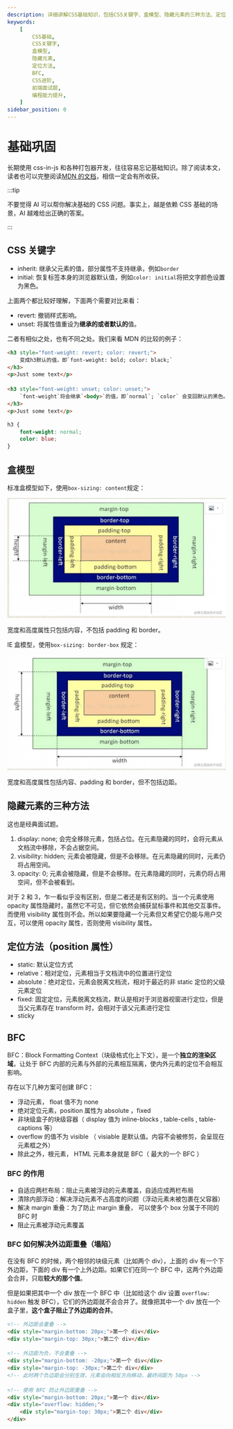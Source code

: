 ```yaml
---
description: 详细讲解CSS基础知识，包括CSS关键字、盒模型、隐藏元素的三种方法、定位方法（position属性）、BFC等。通过本文的学习，你将掌握CSS的基本概念和常用技巧，为更复杂的CSS应用打下坚实基础。
keywords:
    [
        CSS基础,
        CSS关键字,
        盒模型,
        隐藏元素,
        定位方法,
        BFC,
        CSS进阶,
        前端面试题,
        编程能力提升,
    ]
sidebar_position: 0
---
```


# 基础巩固

长期使用 css-in-js 和各种打包器开发，往往容易忘记基础知识。除了阅读本文，读者也可以完整阅读[MDN 的文档](https://developer.mozilla.org/en-US/docs/Web/CSS)，相信一定会有所收获。

:::tip

不要觉得 AI 可以帮你解决基础的 CSS 问题。事实上，越是依赖 CSS 基础的场景，AI 越难给出正确的答案。

:::

## CSS 关键字

-   inherit: 继承父元素的值，部分属性不支持继承，例如`border`
-   initial: 恢复标签本身的浏览器默认值，例如`color: initial`将把文字颜色设置为黑色。

上面两个都比较好理解，下面两个需要对比来看：

-   revert: 撤销样式影响。
-   unset: 将属性值重设为**继承的或者默认的**值。

二者有相似之处，也有不同之处。我们来看 MDN 的比较的例子：

```html
<h3 style="font-weight: revert; color: revert;">
	变成h3默认的值，即`font-weight: bold; color: black;`
</h3>
<p>Just some text</p>

<h3 style="font-weight: unset; color: unset;">
	`font-weight`将会继承`<body>`的值，即`normal`; `color` 会变回默认的黑色。
</h3>
<p>Just some text</p>
```

```css
h3 {
	font-weight: normal;
	color: blue;
}
```

## 盒模型

标准盒模型如下，使用`box-sizing: content`规定：

![Untitled](%E5%9F%BA%E7%A1%80%E5%B7%A9%E5%9B%BA%2043ba708be2de493b9269462f06b4eecd/Untitled.png)

宽度和高度属性只包括内容，不包括 padding 和 border。

IE 盒模型，使用`box-sizing: border-box` 规定：

![Untitled](%E5%9F%BA%E7%A1%80%E5%B7%A9%E5%9B%BA%2043ba708be2de493b9269462f06b4eecd/Untitled%201.png)

宽度和高度属性包括内容、padding 和 border，但不包括边距。

## 隐藏元素的三种方法

这也是经典面试题。

1. display: none; 会完全移除元素，包括占位。在元素隐藏的同时，会将元素从文档流中移除，不会占据空间。
2. visibility: hidden; 元素会被隐藏，但是不会移除。在元素隐藏的同时，元素仍将占用空间。
3. opacity: 0; 元素会被隐藏，但是不会移除。在元素隐藏的同时，元素仍将占用空间，但不会被看到。

对于 2 和 3，乍一看似乎没有区别，但是二者还是有区别的。当一个元素使用 opacity 属性隐藏时，虽然它不可见，但它依然会捕获鼠标事件和其他交互事件。而使用 visibility 属性则不会。所以如果要隐藏一个元素但又希望它仍能与用户交互，可以使用 opacity 属性，否则使用 visibility 属性。

## 定位方法（position 属性）

-   static: 默认定位方式
-   relative：相对定位，元素相当于文档流中的位置进行定位
-   absolute：绝对定位，元素会脱离文档流，相对于最近的非 static 定位的父级元素定位
-   fixed: 固定定位，元素脱离文档流，默认是相对于浏览器视窗进行定位，但是当父元素存在 transform 时，会相对于该父元素进行定位
-   sticky

## BFC

BFC：Block Formatting Context（块级格式化上下文），是一个**独立的渲染区域**，让处于 BFC 内部的元素与外部的元素相互隔离，使内外元素的定位不会相互影响。

存在以下几种方案可创建 BFC：

-   浮动元素， float 值不为 none
-   绝对定位元素，position 属性为 absolute ，fixed
-   非块级盒子的块级容器（ display 值为 inline-blocks , table-cells , table-captions 等）
-   overflow 的值不为 visible （ visiable 是默认值。内容不会被修剪，会呈现在元素框之外）
-   除此之外，根元素， HTML 元素本身就是 BFC（ 最大的一个 BFC ）

### BFC 的作用

-   自适应两栏布局：阻止元素被浮动的元素覆盖，自适应成两栏布局
-   清除内部浮动：解决浮动元素不占高度的问题（浮动元素未被包裹在父容器）
-   解决 margin 重叠：为了防止 margin 重叠， 可以使多个 box 分属于不同的 BFC 时
-   阻止元素被浮动元素覆盖

### BFC 如何解决外边距重叠（塌陷）

在没有 BFC 的时候，两个相邻的块级元素（比如两个 div），上面的 div 有一个下外边距，下面的 div 有一个上外边距。如果它们在同一个 BFC 中，这两个外边距会合并，只取**较大的那个值**。

但是如果把其中一个 div 放在一个 BFC 中（比如给这个 div 设置 `overflow: hidden` 触发 BFC），它们的外边距就不会合并了。就像把其中一个 div 放在一个盒子里，**这个盒子阻止了外边距的合并**。

```html
<!-- 外边距会重叠 -->
<div style="margin-bottom: 20px;">第一个 div</div>
<div style="margin-top: 30px;">第二个 div</div>

<!-- 外边距为负，不会重叠 -->
<div style="margin-bottom: -20px;">第一个 div</div>
<div style="margin-top: -30px;">第二个 div</div>
<!-- 此时两个负边距会分别生效，元素会向相反方向移动，最终间距为 50px -->

<!-- 使用 BFC 防止外边距重叠 -->
<div style="margin-bottom: 20px;">第一个 div</div>
<div style="overflow: hidden;">
	<div style="margin-top: 30px;">第二个 div</div>
</div>
```
